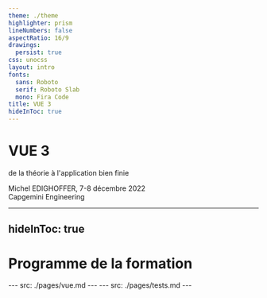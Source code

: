 ```yaml
---
theme: ./theme
highlighter: prism
lineNumbers: false
aspectRatio: 16/9
drawings:
  persist: true
css: unocss
layout: intro
fonts:
  sans: Roboto
  serif: Roboto Slab
  mono: Fira Code
title: VUE 3
hideInToc: true
---
```


# VUE 3

<span uppercase font-mono>de la théorie à l'application bien finie</span>

<div absolute bottom-6 right-15 text-right >
  Michel EDIGHOFFER, 7-8 décembre 2022
  <div text-cap>Capgemini Engineering</div>
</div>

<style>
  h1 {
    @apply vue-brand;
  }
</style>

<!--
DSD
-->

---
hideInToc: true
---

# Programme de la formation

<Toc maxDepth="2" />
---
src: ./pages/vue.md
---
---
src: ./pages/tests.md
---
